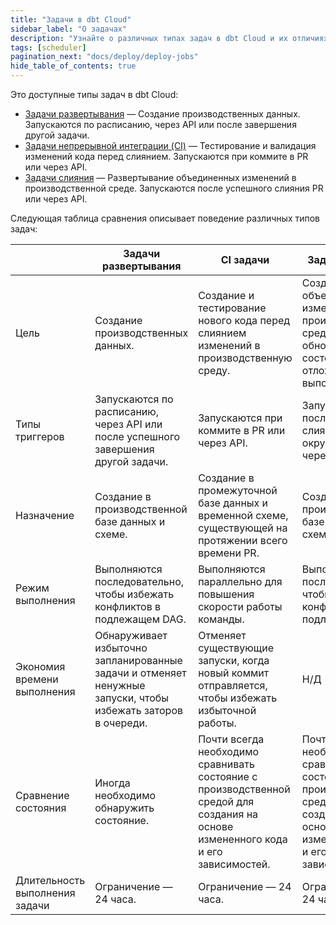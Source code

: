 ```yaml
---
title: "Задачи в dbt Cloud"
sidebar_label: "О задачах"
description: "Узнайте о различных типах задач в dbt Cloud и их отличиях." 
tags: [scheduler]
pagination_next: "docs/deploy/deploy-jobs"
hide_table_of_contents: true
---
```


Это доступные типы задач в dbt Cloud: 
- [Задачи развертывания](/docs/deploy/deploy-jobs) &mdash; Создание производственных данных. Запускаются по расписанию, через API или после завершения другой задачи.
- [Задачи непрерывной интеграции (CI)](/docs/deploy/continuous-integration) &mdash; Тестирование и валидация изменений кода перед слиянием. Запускаются при коммите в PR или через API.
- [Задачи слияния](/docs/deploy/merge-jobs) &mdash; Развертывание объединенных изменений в производственной среде. Запускаются после успешного слияния PR или через API.

Следующая таблица сравнения описывает поведение различных типов задач:

|  | **Задачи развертывания** | **CI задачи** | **Задачи слияния** |  
| --- | --- | --- | --- |
| Цель | Создание производственных данных. | Создание и тестирование нового кода перед слиянием изменений в производственную среду. | Создание объединенных изменений в производственной среде или обновление состояния для отложенного выполнения. |
| Типы триггеров | Запускаются по расписанию, через API или после успешного завершения другой задачи. | Запускаются при коммите в PR или через API. | Запускаются после успешного слияния в ветку окружения или через API.|
| Назначение | Создание в производственной базе данных и схеме. | Создание в промежуточной базе данных и временной схеме, существующей на протяжении всего времени PR. | Создание в производственной базе данных и схеме. |
| Режим выполнения | Выполняются последовательно, чтобы избежать конфликтов в подлежащем DAG. | Выполняются параллельно для повышения скорости работы команды. | Выполняются последовательно, чтобы избежать конфликтов в подлежащем DAG. |
| Экономия времени выполнения | Обнаруживает избыточно запланированные задачи и отменяет ненужные запуски, чтобы избежать заторов в очереди. | Отменяет существующие запуски, когда новый коммит отправляется, чтобы избежать избыточной работы. | Н/Д |
| Сравнение состояния | Иногда необходимо обнаружить состояние. | Почти всегда необходимо сравнивать состояние с производственной средой для создания на основе измененного кода и его зависимостей. | Почти всегда необходимо сравнивать состояние с производственной средой для создания на основе измененного кода и его зависимостей. |
| Длительность выполнения задачи | Ограничение — 24 часа. | Ограничение — 24 часа. | Ограничение — 24 часа. |